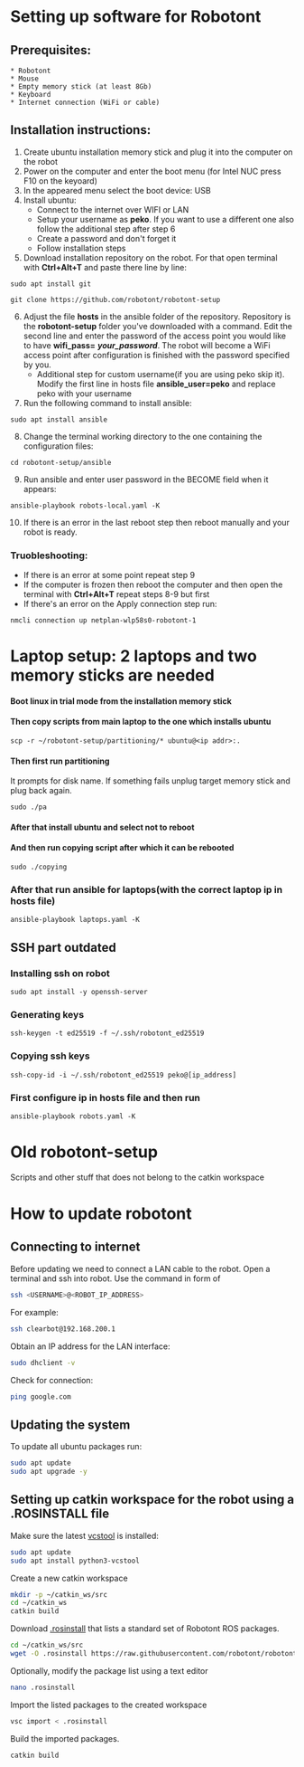 # Setting up software for Robotont
## Prerequisites:
    * Robotont
    * Mouse
    * Empty memory stick (at least 8Gb)
    * Keyboard
    * Internet connection (WiFi or cable)
## Installation instructions:
1) Create ubuntu installation memory stick and plug it into the computer on the robot
2) Power on the computer and enter the boot menu (for Intel NUC press F10 on the keyoard)
3) In the appeared menu select the boot device: USB
4) Install ubuntu:
   * Connect to the internet over WIFI or LAN
   * Setup your username as **peko**. If you want to use a different one also follow the additional step after step 6
   * Create a password and don't forget it
   * Follow installation steps
5) Download installation repository on the robot. For that open terminal with **Ctrl+Alt+T** and paste there line by line: 
```
sudo apt install git
```
```
git clone https://github.com/robotont/robotont-setup
```
6) Adjust the file **hosts** in the ansible folder of the repository. Repository is the **robotont-setup** folder you've downloaded with a command. Edit the second line and enter the password of the access point you would like to have **wifi_pass=** ***your_password***. The robot will become a WiFi access point after configuration is finished with the password specified by you.
   * Additional step for custom username(if you are using peko skip it). Modify the first line in hosts file **ansible_user=peko** and replace peko with your username
7) Run the following command to install ansible:
<!-- ```
sudo apt install python3-pip
```
```
python3 -m pip install --user ansible
``` -->
```
sudo apt install ansible
```
8) Change the terminal working directory to the one containing the configuration files:
```
cd robotont-setup/ansible
```
9) Run ansible and enter user password in the BECOME field when it appears:
```
ansible-playbook robots-local.yaml -K
```
10) If there is an error in the last reboot step then reboot manually and your robot is ready.
### Truobleshooting:
  * If there is an error at some point repeat step 9
  * If the computer is frozen then reboot the computer and then open the terminal with **Ctrl+Alt+T** repeat steps 8-9 but first
  * If there's an error on the Apply connection step run:
  ```
  nmcli connection up netplan-wlp58s0-robotont-1
  ```
# Laptop setup: 2 laptops and two memory sticks are needed
#### Boot linux in trial mode from the installation memory stick
#### Then copy scripts from main laptop to the one which installs ubuntu
```
scp -r ~/robotont-setup/partitioning/* ubuntu@<ip addr>:.
```
#### Then first run partitioning
It prompts for disk name. If something fails unplug target memory stick and plug back again.
```
sudo ./pa
```
#### After that install ubuntu and select not to reboot
#### And then run copying script after which it can be rebooted
```
sudo ./copying
```
### After that run ansible for laptops(with the correct laptop ip in hosts file)
```
ansible-playbook laptops.yaml -K
```

## SSH part outdated
### Installing ssh on robot
```
sudo apt install -y openssh-server
```
### Generating keys
```
ssh-keygen -t ed25519 -f ~/.ssh/robotont_ed25519
```
### Copying ssh keys
```
ssh-copy-id -i ~/.ssh/robotont_ed25519 peko@[ip_address]
```
### First configure ip in hosts file and then run
```
ansible-playbook robots.yaml -K
```


# Old robotont-setup
Scripts and other stuff that does not belong to the catkin workspace

# How to update robotont

## Connecting to internet
Before updating we need to connect a LAN cable to the robot.
Open a terminal and ssh into robot. Use the command in form of
```bash
ssh <USERNAME>@<ROBOT_IP_ADDRESS>
```
For example:
```bash
ssh clearbot@192.168.200.1
```

Obtain an IP address for the LAN interface:
```bash
sudo dhclient -v
```

Check for connection:
```bash
ping google.com
```

## Updating the system 
To update all ubuntu packages run:
```bash
sudo apt update
sudo apt upgrade -y
```
## Setting up catkin workspace for the robot using a .ROSINSTALL file
Make sure the latest [vcstool](https://github.com/dirk-thomas/vcstool) is installed:
```bash
sudo apt update
sudo apt install python3-vcstool
```

Create a new catkin workspace
```bash
mkdir -p ~/catkin_ws/src
cd ~/catkin_ws
catkin build
```
Download [.rosinstall](https://raw.githubusercontent.com/robotont/robotont-setup/noetic-devel/ansible/roles/catkin/files_for_robots/.rosinstall) that lists a standard set of Robotont ROS packages.
```bash
cd ~/catkin_ws/src
wget -O .rosinstall https://raw.githubusercontent.com/robotont/robotont-setup/noetic-devel/ansible/roles/catkin/files_for_robots/.rosinstall
```
Optionally, modify the package list using a text editor
```bash
nano .rosinstall
```
Import the listed packages to the created workspace
```bash
vsc import < .rosinstall
```

Build the imported packages.
```bash
catkin build
```

